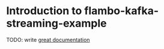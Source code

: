 # Introduction to flambo-kafka-streaming-example

TODO: write [great documentation](http://jacobian.org/writing/what-to-write/)
